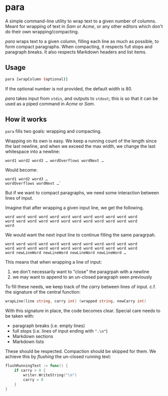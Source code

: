 # para

A simple command-line utility to wrap text to a given number of columns. \
Meant for wrapping of text in *Sam* or *Acme*, or any other
editors which don't do their own wrapping/compacting.

*para* wraps text to a given column, filling each line as much as possible,
to form compact paragraphs.
When compacting, it respects full stops and paragraph breaks.
It also respects Markdown headers and list items.

## Usage

``` sh
para [wrapColumn (optional)]
```

If the optional number is not provided, the default width is 80.

*para* takes input from `stdin`, and outputs to `stdout`; this is so that
it can be used as a piped command in *Acme* or *Sam*.

## How it works

`para` fills two goals: wrapping and compacting.

Wrapping on its own is easy. We keep a running count of the length since
the last newline, and when we exceed the max width, we change the last
whitespace into a newline:

``` text
word1 word2 word3 … wordOverflows wordNext …
```

Would become:

``` text
word1 word2 word3 …
wordOverflows wordNext …`
```

But if we want to compact paragraphs, we need some interaction between lines
of input.

Imagine that after wrapping a given input line, we get the following.

``` text
word word word word word word word word word word word word
word word word word word word word word word word word word
word
```

We would want the next input line to continue filling the same paragrpah.

``` text
word word word word word word word word word word word word
word word word word word word word word word word word word
word newLineWord newLineWord newLineWord newLineWord …
```

This means that when wrapping a line of input:

1. we don't necessarily want to "close" the paragrpah with a newline
1. we may want to append to an un-closed paragraph seen previously

To fill these needs, we keep track of the *carry* between lines of input.
c.f. the signature of the central function:

``` go
wrapLine(line string, carry int) (wrapped string, newCarry int)
```

With this signature in place, the code becomes clear. Special care needs to
be taken with:

- paragraph breaks (i.e. empty lines)
- full stops (i.e. lines of input ending with `".\n"`)
- Markdown sections
- Markdown lists

These should be respected. Compaction should be skipped for them.
We achieve this by *flushing*  the un-closed running text:

``` go
flushRunningText := func() {
    if carry > 0 {
        writer.WriteString("\n")
        carry = 0
    }
}
```
